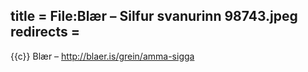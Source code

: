 title = File:Blær – Silfur svanurinn 98743.jpeg
redirects =
---

{{c}} Blær – http://blaer.is/grein/amma-sigga